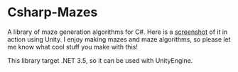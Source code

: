 # Csharp-Mazes
A library of maze generation algorithms for C#. Here is a [screenshot](https://www.dropbox.com/s/flzl4dse9uocvv4/maze_screenshot.jpg?dl=0) of it in action using Unity. I enjoy making mazes and maze algorithms, so please let me know what cool stuff you make with this!

This library target .NET 3.5, so it can be used with UnityEngine. 
